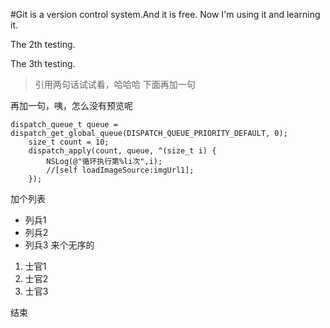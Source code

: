 #Git is a version control system.And it is free.
Now I'm using it and learning it.

The 2th testing.

The 3th testing.
> 引用两句话试试看，哈哈哈
下面再加一句

再加一句，咦，怎么没有预览呢

    dispatch_queue_t queue = dispatch_get_global_queue(DISPATCH_QUEUE_PRIORITY_DEFAULT, 0);
        size_t count = 10;
        dispatch_apply(count, queue, ^(size_t i) {
            NSLog(@"循环执行第%li次",i);
            //[self loadImageSource:imgUrl1];
        });

加个列表
* 列兵1
* 列兵2
* 列兵3
来个无序的
1. 士官1
2. 士官2
3. 士官3

结束
